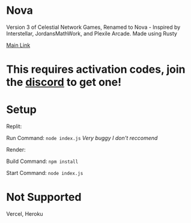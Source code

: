 # Nova
Version 3 of Celestial Network Games, Renamed to Nova - Inspired by Interstellar, JordansMathWork, and Plexile Arcade. Made using Rusty

<a href="//nova-network.fr.to">Main Link</a>

# This requires activation codes, join the <a href="//discord.com/invite/wMEEHZVsU5">discord</a> to get one!

# Setup
Replit:

Run Command: ` node index.js ` *Very buggy I don't reccomend*


Render:

Build Command: ` npm install `

Start Command: ` node index.js `


# Not Supported
Vercel, Heroku
